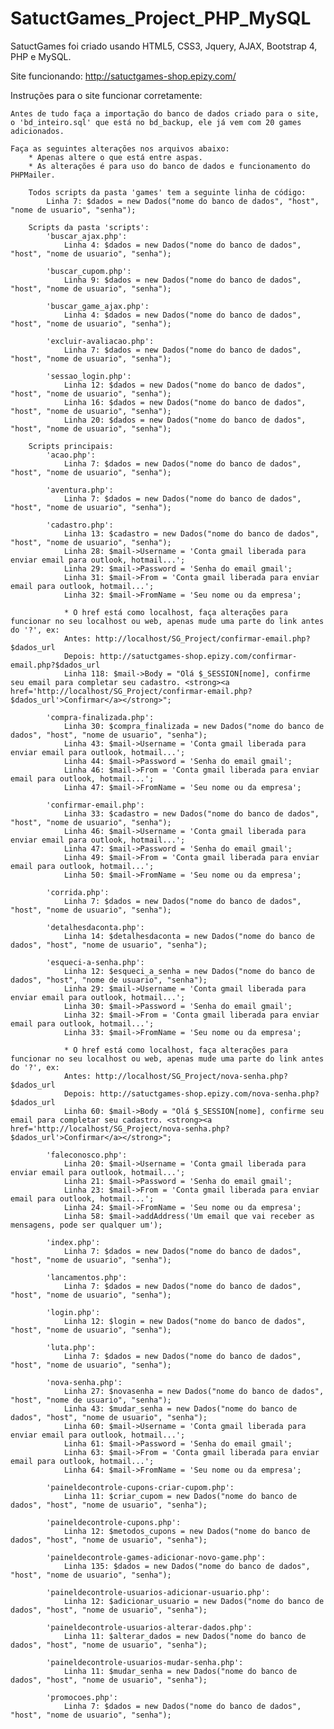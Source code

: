 # SatuctGames_Project_PHP_MySQL
SatuctGames foi criado usando HTML5, CSS3, Jquery, AJAX, Bootstrap 4, PHP e MySQL.

Site funcionando: http://satuctgames-shop.epizy.com/

Instruções para o site funcionar corretamente:

	Antes de tudo faça a importação do banco de dados criado para o site, o 'bd_inteiro.sql' que está no bd_backup, ele já vem com 20 games adicionados.

	Faça as seguintes alterações nos arquivos abaixo:
		* Apenas altere o que está entre aspas.
		* As alterações é para uso do banco de dados e funcionamento do PHPMailer.

		Todos scripts da pasta 'games' tem a seguinte linha de código:							 			
			Linha 7: $dados = new Dados("nome do banco de dados", "host", "nome de usuario", "senha");

		Scripts da pasta 'scripts':
			'buscar_ajax.php':
				Linha 4: $dados = new Dados("nome do banco de dados", "host", "nome de usuario", "senha");

			'buscar_cupom.php':
				Linha 9: $dados = new Dados("nome do banco de dados", "host", "nome de usuario", "senha");

			'buscar_game_ajax.php':
				Linha 4: $dados = new Dados("nome do banco de dados", "host", "nome de usuario", "senha");

			'excluir-avaliacao.php':
				Linha 7: $dados = new Dados("nome do banco de dados", "host", "nome de usuario", "senha");

			'sessao_login.php':
				Linha 12: $dados = new Dados("nome do banco de dados", "host", "nome de usuario", "senha");
				Linha 16: $dados = new Dados("nome do banco de dados", "host", "nome de usuario", "senha");
				Linha 20: $dados = new Dados("nome do banco de dados", "host", "nome de usuario", "senha");

		Scripts principais:
			'acao.php':
				Linha 7: $dados = new Dados("nome do banco de dados", "host", "nome de usuario", "senha");

			'aventura.php':
				Linha 7: $dados = new Dados("nome do banco de dados", "host", "nome de usuario", "senha");

			'cadastro.php':
				Linha 13: $cadastro = new Dados("nome do banco de dados", "host", "nome de usuario", "senha");
				Linha 28: $mail->Username = 'Conta gmail liberada para enviar email para outlook, hotmail...';
				Linha 29: $mail->Password = 'Senha do email gmail';
				Linha 31: $mail->From = 'Conta gmail liberada para enviar email para outlook, hotmail...';
				Linha 32: $mail->FromName = 'Seu nome ou da empresa';

				* O href está como localhost, faça alterações para funcionar no seu localhost ou web, apenas mude uma parte do link antes do '?', ex:
				Antes: http://localhost/SG_Project/confirmar-email.php?$dados_url
				Depois: http://satuctgames-shop.epizy.com/confirmar-email.php?$dados_url
				Linha 118: $mail->Body = "Olá $_SESSION[nome], confirme seu email para completar seu cadastro. <strong><a href='http://localhost/SG_Project/confirmar-email.php?$dados_url'>Confirmar</a></strong>";

			'compra-finalizada.php':
				Linha 30: $compra_finalizada = new Dados("nome do banco de dados", "host", "nome de usuario", "senha");
				Linha 43: $mail->Username = 'Conta gmail liberada para enviar email para outlook, hotmail...';
				Linha 44: $mail->Password = 'Senha do email gmail';
				Linha 46: $mail->From = 'Conta gmail liberada para enviar email para outlook, hotmail...';
				Linha 47: $mail->FromName = 'Seu nome ou da empresa';

			'confirmar-email.php':
				Linha 33: $cadastro = new Dados("nome do banco de dados", "host", "nome de usuario", "senha");
				Linha 46: $mail->Username = 'Conta gmail liberada para enviar email para outlook, hotmail...';
				Linha 47: $mail->Password = 'Senha do email gmail';
				Linha 49: $mail->From = 'Conta gmail liberada para enviar email para outlook, hotmail...';
				Linha 50: $mail->FromName = 'Seu nome ou da empresa';

			'corrida.php':
				Linha 7: $dados = new Dados("nome do banco de dados", "host", "nome de usuario", "senha");

			'detalhesdaconta.php':
				Linha 14: $detalhesdaconta = new Dados("nome do banco de dados", "host", "nome de usuario", "senha");

			'esqueci-a-senha.php':
				Linha 12: $esqueci_a_senha = new Dados("nome do banco de dados", "host", "nome de usuario", "senha");
				Linha 29: $mail->Username = 'Conta gmail liberada para enviar email para outlook, hotmail...';
				Linha 30: $mail->Password = 'Senha do email gmail';
				Linha 32: $mail->From = 'Conta gmail liberada para enviar email para outlook, hotmail...';
				Linha 33: $mail->FromName = 'Seu nome ou da empresa';

				* O href está como localhost, faça alterações para funcionar no seu localhost ou web, apenas mude uma parte do link antes do '?', ex:
				Antes: http://localhost/SG_Project/nova-senha.php?$dados_url
				Depois: http://satuctgames-shop.epizy.com/nova-senha.php?$dados_url
				Linha 60: $mail->Body = "Olá $_SESSION[nome], confirme seu email para completar seu cadastro. <strong><a href='http://localhost/SG_Project/nova-senha.php?$dados_url'>Confirmar</a></strong>";
			
			'faleconosco.php':
				Linha 20: $mail->Username = 'Conta gmail liberada para enviar email para outlook, hotmail...';
				Linha 21: $mail->Password = 'Senha do email gmail';
				Linha 23: $mail->From = 'Conta gmail liberada para enviar email para outlook, hotmail...';
				Linha 24: $mail->FromName = 'Seu nome ou da empresa';
				Linha 58: $mail->addAddress('Um email que vai receber as mensagens, pode ser qualquer um');
			
			'index.php':
				Linha 7: $dados = new Dados("nome do banco de dados", "host", "nome de usuario", "senha");
			
			'lancamentos.php':
				Linha 7: $dados = new Dados("nome do banco de dados", "host", "nome de usuario", "senha");
				
			'login.php':
				Linha 12: $login = new Dados("nome do banco de dados", "host", "nome de usuario", "senha");

			'luta.php':
				Linha 7: $dados = new Dados("nome do banco de dados", "host", "nome de usuario", "senha");

			'nova-senha.php':
				Linha 27: $novasenha = new Dados("nome do banco de dados", "host", "nome de usuario", "senha");
				Linha 43: $mudar_senha = new Dados("nome do banco de dados", "host", "nome de usuario", "senha");
				Linha 60: $mail->Username = 'Conta gmail liberada para enviar email para outlook, hotmail...';
				Linha 61: $mail->Password = 'Senha do email gmail';
				Linha 63: $mail->From = 'Conta gmail liberada para enviar email para outlook, hotmail...';
				Linha 64: $mail->FromName = 'Seu nome ou da empresa';
			
			'paineldecontrole-cupons-criar-cupom.php':
				Linha 11: $criar_cupom = new Dados("nome do banco de dados", "host", "nome de usuario", "senha");

			'paineldecontrole-cupons.php':
				Linha 12: $metodos_cupons = new Dados("nome do banco de dados", "host", "nome de usuario", "senha");

			'paineldecontrole-games-adicionar-novo-game.php':
				Linha 135: $dados = new Dados("nome do banco de dados", "host", "nome de usuario", "senha");

			'paineldecontrole-usuarios-adicionar-usuario.php':
				Linha 12: $adicionar_usuario = new Dados("nome do banco de dados", "host", "nome de usuario", "senha");
	
			'paineldecontrole-usuarios-alterar-dados.php':
				Linha 11: $alterar_dados = new Dados("nome do banco de dados", "host", "nome de usuario", "senha");
			
			'paineldecontrole-usuarios-mudar-senha.php':
				Linha 11: $mudar_senha = new Dados("nome do banco de dados", "host", "nome de usuario", "senha");

			'promocoes.php':
				Linha 7: $dados = new Dados("nome do banco de dados", "host", "nome de usuario", "senha");
